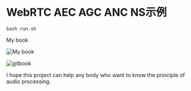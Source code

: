 
# WebRTC AEC AGC ANC NS示例
```
bash run.sh
```
My book

![My book](https://github.com/shichaog/WebRTC-audio-processing/blob/master/book.png)

![gitbook](https://shichaog1.gitbooks.io/hand-book-of-speech-enhancement-and-recognition)

I hope this project can help any body who want to know the principle of audio processing.




